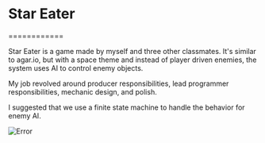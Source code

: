 # Star Eater

============

Star Eater is a game made by myself and three other classmates. It's similar to agar.io, but with a space theme and instead of player driven enemies, the system uses AI to control enemy objects.

My job revolved around producer responsibilities, lead programmer responsibilities, mechanic design, and polish.

I suggested that we use a finite state machine to handle the behavior for enemy AI.

![Error](https://github.com/nagrimes/StarEaterGame/master/FSMimage.png)

